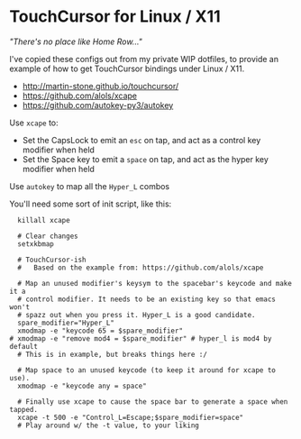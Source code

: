 # TouchCursor for Linux / X11

_"There's no place like Home Row..."_

I've copied these configs out from my private WIP dotfiles, to provide an
example of how to get TouchCursor bindings under Linux / X11.

* http://martin-stone.github.io/touchcursor/
* https://github.com/alols/xcape
* https://github.com/autokey-py3/autokey

Use `xcape` to:

* Set the CapsLock to emit an `esc` on tap, and act as a control
  key modifier when held
* Set the Space key to emit a `space` on tap, and act as the hyper
  key modifier when held

Use `autokey` to map all the `Hyper_L` combos

You'll need some sort of init script, like this:

```
  killall xcape

  # Clear changes
  setxkbmap

  # TouchCursor-ish
  #   Based on the example from: https://github.com/alols/xcape

  # Map an unused modifier's keysym to the spacebar's keycode and make it a
  # control modifier. It needs to be an existing key so that emacs won't
  # spazz out when you press it. Hyper_L is a good candidate.
  spare_modifier="Hyper_L"
  xmodmap -e "keycode 65 = $spare_modifier"
# xmodmap -e "remove mod4 = $spare_modifier" # hyper_l is mod4 by default
  # This is in example, but breaks things here :/

  # Map space to an unused keycode (to keep it around for xcape to use).
  xmodmap -e "keycode any = space"

  # Finally use xcape to cause the space bar to generate a space when tapped.
  xcape -t 500 -e "Control_L=Escape;$spare_modifier=space"
  # Play around w/ the -t value, to your liking
```
